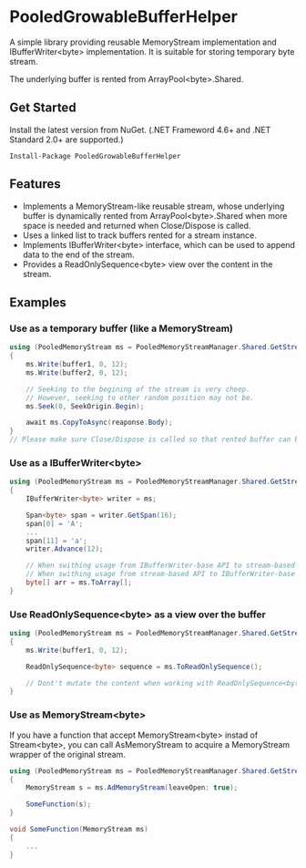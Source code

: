 # PooledGrowableBufferHelper

A simple library providing reusable MemoryStream implementation and IBufferWriter&lt;byte> implementation. It is suitable for storing temporary byte stream.

The underlying buffer is rented from ArrayPool&lt;byte>.Shared.

## Get Started

Install the latest version from NuGet. (.NET Frameword 4.6+ and .NET Standard 2.0+ are supported.)

```
Install-Package PooledGrowableBufferHelper
```

## Features

* Implements a MemoryStream-like reusable stream, whose underlying buffer is dynamically rented from ArrayPool&lt;byte>.Shared when more space is needed and returned when Close/Dispose is called.
* Uses a linked list to track buffers rented for a stream instance.
* Implements IBufferWriter&lt;byte> interface, which can be used to append data to the end of the stream.
* Provides a ReadOnlySequence&lt;byte> view over the content in the stream.

## Examples

### Use as a temporary buffer (like a MemoryStream)
```csharp
using (PooledMemoryStream ms = PooledMemoryStreamManager.Shared.GetStream())
{
    ms.Write(buffer1, 0, 12);
    ms.Write(buffer2, 0, 12);

    // Seeking to the begining of the stream is very cheep.
    // However, seeking to other random position may not be.
    ms.Seek(0, SeekOrigin.Begin);

    await ms.CopyToAsync(reaponse.Body);
}
// Please make sure Close/Dispose is called so that rented buffer can be returned to the pool

```

### Use as a IBufferWriter&lt;byte>
```csharp
using (PooledMemoryStream ms = PooledMemoryStreamManager.Shared.GetStream())
{
    IBufferWriter<byte> writer = ms;

    Span<byte> span = writer.GetSpan(16);
    span[0] = 'A';
    ...
    span[11] = 'a';
    writer.Advance(12);

    // When swithing usage from IBufferWriter-base API to stream-based API, make sure Advance is called and no buffer is acquired though GetMemory/GetSpan 
    // When swithing usage from stream-based API to IBufferWriter-base API, make sture the position is at the end of the stream.
    byte[] arr = ms.ToArray[];
}
```

### Use ReadOnlySequence&lt;byte> as a view over the buffer
```csharp
using (PooledMemoryStream ms = PooledMemoryStreamManager.Shared.GetStream())
{
    ms.Write(buffer1, 0, 12);

    ReadOnlySequence<byte> sequence = ms.ToReadOnlySequence();

    // Dont't mutate the content when working with ReadOnlySequence<byte>
}
```

### Use as MemoryStream&lt;byte>
If you have a function that accept MemoryStream&lt;byte> instad of Stream&lt;byte>, you can call AsMemoryStream to acquire a MemoryStream wrapper of the original stream.
```csharp
using (PooledMemoryStream ms = PooledMemoryStreamManager.Shared.GetStream())
{
    MemoryStream s = ms.AdMemoryStream(leaveOpen: true);

    SomeFunction(s);
}

void SomeFunction(MemoryStream ms)
{
    ...
}
```